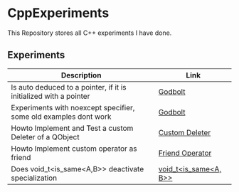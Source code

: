 # CppExperiments

This Repository stores all C++ experiments I have done.

## Experiments

| Description  | Link |
| ------------- | ------------- |
| Is auto deduced to a pointer, if it is initialized with a pointer  | [Godbolt](https://godbolt.org/z/EPGP9x4qq)  |
| Experiments with noexcept specifier, some old examples dont work   | [Godbolt](https://godbolt.org/z/vzhqerbjq)  |
| Howto Implement and Test a custom Deleter of a QObject             | [Custom Deleter](src/0001_QObject_Custom_Deleter/CustomDeleter.md) |
| Howto Implement custom operator as friend                          | [Friend Operator](src/0002_Friend_Template_Operator/main.cpp) |
| Does void_t<is_same<A,B>> deactivate specialization                | [void_t<is_same<A, B>>](src/0003_void_t_with_is_same/main.cpp) |
